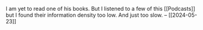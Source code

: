 I am yet to read one of his books. But I listened to a few of this [[Podcasts]] but I found their information density too low. And just too slow. – [[2024-05-23]]